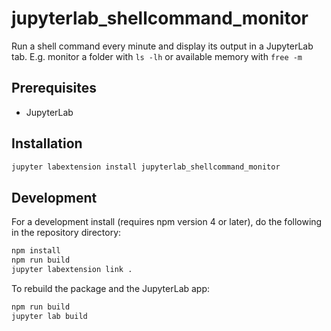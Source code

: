 # jupyterlab_shellcommand_monitor

Run a shell command every minute and display its output in a JupyterLab tab.
E.g. monitor a folder with `ls -lh` or available memory with `free -m`

## Prerequisites

* JupyterLab

## Installation

```bash
jupyter labextension install jupyterlab_shellcommand_monitor
```

## Development

For a development install (requires npm version 4 or later), do the following in the repository directory:

```bash
npm install
npm run build
jupyter labextension link .
```

To rebuild the package and the JupyterLab app:

```bash
npm run build
jupyter lab build
```

